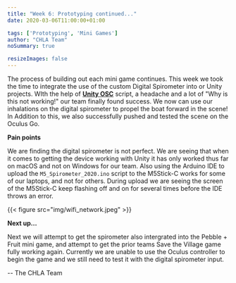```yaml
---
title: "Week 6: Prototyping continued..."
date: 2020-03-06T11:00:00+01:00

tags: ['Prototyping', 'Mini Games']
author: "CHLA Team"
noSummary: true

resizeImages: false
---
```

The process of building out each mini game continues. This week we took the time to integrate the use of the custom Digital Spirometer into or Unity projects. WIth the help of [__Unity OSC__](https://thomasfredericks.github.io/UnityOSC/) script, a headache and a lot of "Why is this not working!" our team finally found success. We now can use our inhalations on the digital spirometer to propel the boat forward in the scene! In Addition to this, we also successfully pushed and tested the scene on the Oculus Go.

**Pain points**

We are finding the digital spirometer is not perfect. We are seeing that when it comes to getting the device working with Unity it has only worked thus far on macOS and not on Windows for our team. Also using the Arduino IDE to upload the `M5_Spirometer_2020.ino` script to the M5Stick-C works for some of our laptops, and not for others. During upload we are seeing the screen of the M5Stick-C keep flashing off and on for several times before the IDE throws an error.

{{< figure src="img/wifi_network.jpeg" >}}

**Next up...**

Next we will attempt to get the spirometer also intergrated into the Pebble + Fruit mini game, and attempt to get the prior teams Save the Village game fully working again. Currently we are unable to use the Oculus controller to begin the game and we still need to test it with the digital spirometer input.



-- The CHLA Team


